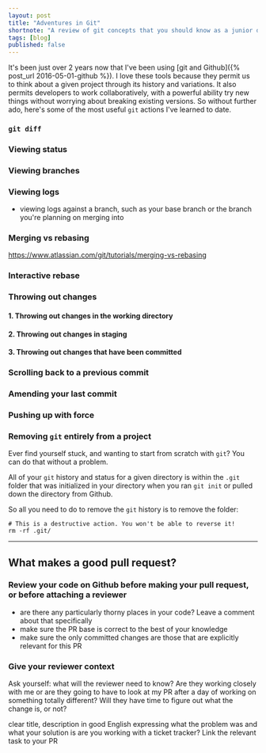 ```yaml
---
layout: post
title: "Adventures in Git"
shortnote: "A review of git concepts that you should know as a junior developer"
tags: [blog]
published: false
---
```


It's been just over 2 years now that I've been using [git and Github]({% post_url 2016-05-01-github %}). I love these tools because they permit us to think about a given project through its history and variations. It also permits developers to work collaboratively, with a powerful ability try new things without worrying about breaking existing versions. So without further ado, here's some of the most useful `git` actions I've learned to date.

### `git diff`

### Viewing status

### Viewing branches

### ‎Viewing logs

* viewing logs against a branch, such as your base branch or the branch you're planning on merging into

### Merging vs rebasing

https://www.atlassian.com/git/tutorials/merging-vs-rebasing

### Interactive ‎rebase

### ‎Throwing out changes

#### 1. Throwing out changes in the working directory
#### 2. Throwing out changes in staging
#### 3. Throwing out changes that have been committed

### ‎Scrolling back to a previous commit

### Amending your last commit

### ‎Pushing up with force

### Removing `git` entirely from a project

Ever find yourself stuck, and wanting to start from scratch with `git`? You can do that without a problem.

All of your `git` history and status for a given directory is within the `.git` folder that was initialized in your directory when you ran `git init` or pulled down the directory from Github.

So all you need to do to remove the `git` history is to remove the folder:

```
# This is a destructive action. You won't be able to reverse it!
rm -rf .git/
```



<hr>

## What makes a good pull request?

### Review your code on Github before making your pull request, or before attaching a reviewer

- ‎are there any particularly thorny places in your code? Leave a comment about that specifically
- ‎make sure the PR base is correct to the best of your knowledge
- ‎make sure the only committed changes are those that are explicitly relevant for this PR

### Give your reviewer context

Ask yourself: what will the reviewer need to know? Are they working closely with me or are they going to have to look at my PR after a day of working  on something totally different? Will they have time to figure out what the change is, or not?

clear title, description in good English expressing what the problem was and what your solution is
are you working with a ticket tracker? Link the relevant task to your PR
